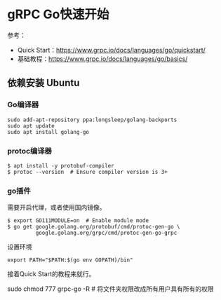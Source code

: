 # gRPC Go快速开始

参考：

- Quick Start：<https://www.grpc.io/docs/languages/go/quickstart/>
- 基础教程：<https://www.grpc.io/docs/languages/go/basics/>

## 依赖安装 Ubuntu

### Go编译器

```shell
sudo add-apt-repository ppa:longsleep/golang-backports
sudo apt update
sudo apt install golang-go
```

### protoc编译器

```shell
$ apt install -y protobuf-compiler
$ protoc --version  # Ensure compiler version is 3+
```

### go插件

需要开启代理，或者使用国内镜像。

```shell
$ export GO111MODULE=on  # Enable module mode
$ go get google.golang.org/protobuf/cmd/protoc-gen-go \
         google.golang.org/grpc/cmd/protoc-gen-go-grpc
```

设置环境

```shell
export PATH="$PATH:$(go env GOPATH)/bin"
```

接着Quick Start的教程来就行。

sudo chmod 777 grpc-go -R # 将文件夹权限改成所有用户具有所有的权限

